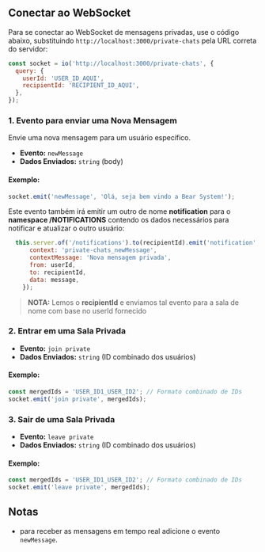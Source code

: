 
## Conectar ao WebSocket

Para se conectar ao WebSocket de mensagens privadas, use o código abaixo, substituindo `http://localhost:3000/private-chats` pela URL correta do servidor:

```javascript
const socket = io('http://localhost:3000/private-chats', {
  query: {
    userId: 'USER_ID_AQUI',
    recipientId: 'RECIPIENT_ID_AQUI',
  },
});
```
### 1. Evento para enviar uma Nova Mensagem

Envie uma nova mensagem para um usuário específico.

- **Evento:** `newMessage`
- **Dados Enviados:** `string` (body)

#### Exemplo:

```javascript
socket.emit('newMessage', 'Olá, seja bem vindo a Bear System!');
```

Este evento também irá emitir um outro de nome **notification** para o **namespace /NOTIFICATIONS** contendo os dados necessários para notificar e atualizar o outro usuário:
```javascript
  this.server.of('/notifications').to(recipientId).emit('notification', {
      context: 'private-chats_newMessage',
      contextMessage: 'Nova mensagem privada',
      from: userId,
      to: recipientId,
      data: message,
    });
```
>**NOTA:** Lemos o **recipientId** e enviamos tal evento para a sala de nome com base no userId fornecido<br>

### 2. Entrar em uma Sala Privada

- **Evento:** `join private`
- **Dados Enviados:** `string` (ID combinado dos usuários)

#### Exemplo:

```javascript
const mergedIds = 'USER_ID1_USER_ID2'; // Formato combinado de IDs
socket.emit('join private', mergedIds);
```

### 3. Sair de uma Sala Privada

- **Evento:** `leave private`
- **Dados Enviados:** `string` (ID combinado dos usuários)

#### Exemplo:

```javascript
const mergedIds = 'USER_ID1_USER_ID2'; // Formato combinado de IDs
socket.emit('leave private', mergedIds);
```

## Notas
- para receber as mensagens em tempo real adicione o evento `newMessage`.

